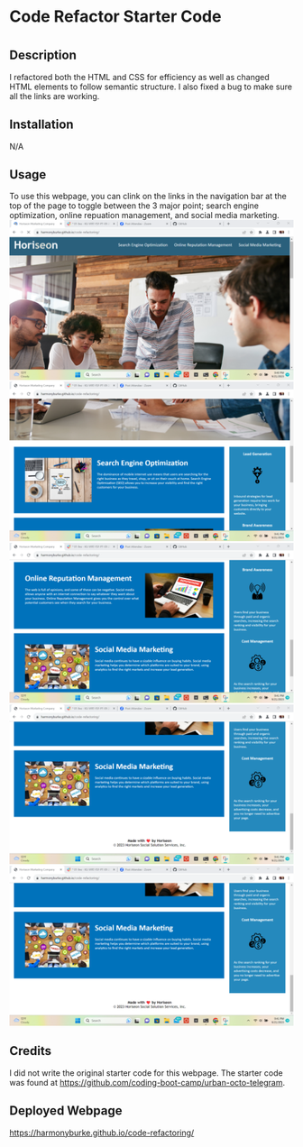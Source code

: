 # Code Refactor Starter Code
# <Horesion-Marketing-Company-Wepage>

## Description

I refactored both the HTML and CSS for efficiency as well as changed HTML elements to follow semantic structure.  I also fixed a bug to make sure all the links are working.


## Installation

N/A
## Usage

To use this webpage, you can clink on the links in the navigation bar at the top of the page to toggle between the 3 major point; search engine optimization, online repuation management, and social media marketing.
![Alt text](<assets/images/Screenshot 2023-09-21 214031.png>)
![Alt text](<assets/images/Screenshot 2023-09-21 214117.png>)
![Alt text](<assets/images/Screenshot 2023-09-21 214137.png>)
![Alt text](<assets/images/Screenshot 2023-09-21 214151 copy.png>)
![Alt text](<assets/images/Screenshot 2023-09-21 214151.png>)


## Credits
I did not write the original starter code for this webpage. The starter code was found at https://github.com/coding-boot-camp/urban-octo-telegram.



## Deployed Webpage
https://harmonyburke.github.io/code-refactoring/




